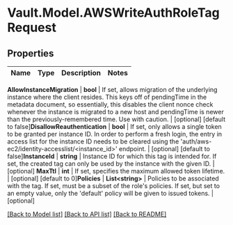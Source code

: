 # Vault.Model.AWSWriteAuthRoleTagRequest

## Properties

Name | Type | Description | Notes
------------ | ------------- | ------------- | -------------

**AllowInstanceMigration** | **bool** | If set, allows migration of the underlying instance where the client resides. This keys off of pendingTime in the metadata document, so essentially, this disables the client nonce check whenever the instance is migrated to a new host and pendingTime is newer than the previously-remembered time. Use with caution. | [optional] [default to false]**DisallowReauthentication** | **bool** | If set, only allows a single token to be granted per instance ID. In order to perform a fresh login, the entry in access list for the instance ID needs to be cleared using the &#x27;auth/aws-ec2/identity-accesslist/&lt;instance_id&gt;&#x27; endpoint. | [optional] [default to false]**InstanceId** | **string** | Instance ID for which this tag is intended for. If set, the created tag can only be used by the instance with the given ID. | [optional] **MaxTtl** | **int** | If set, specifies the maximum allowed token lifetime. | [optional] [default to 0]**Policies** | **List&lt;string&gt;** | Policies to be associated with the tag. If set, must be a subset of the role&#x27;s policies. If set, but set to an empty value, only the &#x27;default&#x27; policy will be given to issued tokens. | [optional] 

[[Back to Model list]](../README.md#documentation-for-models) [[Back to API list]](../README.md#documentation-for-api-endpoints) [[Back to README]](../README.md)

